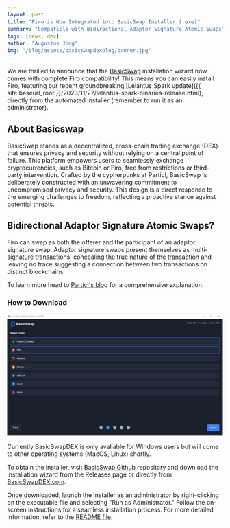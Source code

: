 ```yaml
---
layout: post
title: "Firo is Now Integrated into BasicSwap Installer (.exe)"
summary: "Compatible with Bidirectional Adaptor Signature Atomic Swaps"
tags: [news, dev]
author: "Augustus Jong"
img: "/blog/assets/basicswapdexblog/banner.jpg"
---
```


We are thrilled to announce that the [BasicSwap](https://basicswapdex.com/) installation wizard now comes with complete Firo compatibility! This means you can easily install Firo, featuring our recent groundbreaking [Lelantus Spark update]({{ site.baseurl_root }}/2023/11/27/lelantus-spark-binaries-release.html), directly from the automated installer (remember to run it as an administrator).


## About Basicswap

BasicSwap stands as a decentralized, cross-chain trading exchange (DEX) that ensures privacy and security without relying on a central point of failure. This platform empowers users to seamlessly exchange cryptocurrencies, such as Bitcoin or Firo, free from restrictions or third-party intervention. Crafted by the cypherpunks at Particl, BasicSwap is deliberately constructed with an unwavering commitment to uncompromised privacy and security. This design is a direct response to the emerging challenges to freedom, reflecting a proactive stance against potential threats.

## Bidirectional Adaptor Signature Atomic Swaps?

Firo can swap as both the offerer and the participant of an adaptor signature swap.  Adaptor signature swaps present themselves as multi-signature transactions, concealing the true nature of the transaction and leaving no trace suggesting a connection between two transactions on distinct blockchains

To learn more head to [Particl's blog](https://particl.news/firo-now-compatible-with-bidirectional-adaptor-signature-atomic-swaps/) for a comprehensive explanation.

### How to Download

![Screenshot of basicswap's installation wizard listing Firo](/blog/assets/basicswapdexblog/installer.png)


Currently BasicSwapDEX is only avaliable for Windows users but will come to other operating systems (MacOS, Linux) shortly.

To obtain the installer, visit [BasicSwap Github](https://github.com/gerlofvanek/basicswap-Installation-GUI) repository and download the installation wizard from the Releases page or directly from [BasicSwapDEX.com](https://basicswapdex.com/).

Once downloaded, launch the installer as an administrator by right-clicking on the executable file and selecting "Run as Administrator." Follow the on-screen instructions for a seamless installation process. For more detailed information, refer to the [README file](https://github.com/gerlofvanek/basicswap-installation-GUI/blob/main/README.md).



